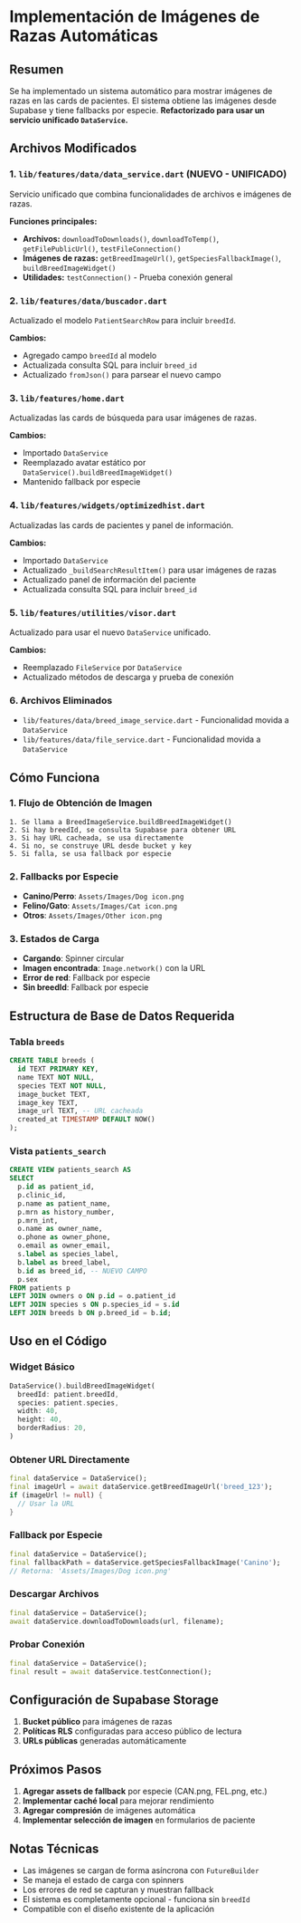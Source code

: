 # Implementación de Imágenes de Razas Automáticas

## Resumen

Se ha implementado un sistema automático para mostrar imágenes de razas en las cards de pacientes. El sistema obtiene las imágenes desde Supabase y tiene fallbacks por especie. **Refactorizado para usar un servicio unificado `DataService`.**

## Archivos Modificados

### 1. `lib/features/data/data_service.dart` (NUEVO - UNIFICADO)
Servicio unificado que combina funcionalidades de archivos e imágenes de razas.

**Funciones principales:**
- **Archivos:** `downloadToDownloads()`, `downloadToTemp()`, `getFilePublicUrl()`, `testFileConnection()`
- **Imágenes de razas:** `getBreedImageUrl()`, `getSpeciesFallbackImage()`, `buildBreedImageWidget()`
- **Utilidades:** `testConnection()` - Prueba conexión general

### 2. `lib/features/data/buscador.dart`
Actualizado el modelo `PatientSearchRow` para incluir `breedId`.

**Cambios:**
- Agregado campo `breedId` al modelo
- Actualizada consulta SQL para incluir `breed_id`
- Actualizado `fromJson()` para parsear el nuevo campo

### 3. `lib/features/home.dart`
Actualizadas las cards de búsqueda para usar imágenes de razas.

**Cambios:**
- Importado `DataService`
- Reemplazado avatar estático por `DataService().buildBreedImageWidget()`
- Mantenido fallback por especie

### 4. `lib/features/widgets/optimizedhist.dart`
Actualizadas las cards de pacientes y panel de información.

**Cambios:**
- Importado `DataService`
- Actualizado `_buildSearchResultItem()` para usar imágenes de razas
- Actualizado panel de información del paciente
- Actualizada consulta SQL para incluir `breed_id`

### 5. `lib/features/utilities/visor.dart`
Actualizado para usar el nuevo `DataService` unificado.

**Cambios:**
- Reemplazado `FileService` por `DataService`
- Actualizado métodos de descarga y prueba de conexión

### 6. Archivos Eliminados
- `lib/features/data/breed_image_service.dart` - Funcionalidad movida a `DataService`
- `lib/features/data/file_service.dart` - Funcionalidad movida a `DataService`

## Cómo Funciona

### 1. Flujo de Obtención de Imagen
```
1. Se llama a BreedImageService.buildBreedImageWidget()
2. Si hay breedId, se consulta Supabase para obtener URL
3. Si hay URL cacheada, se usa directamente
4. Si no, se construye URL desde bucket y key
5. Si falla, se usa fallback por especie
```

### 2. Fallbacks por Especie
- **Canino/Perro**: `Assets/Images/Dog icon.png`
- **Felino/Gato**: `Assets/Images/Cat icon.png`
- **Otros**: `Assets/Images/Other icon.png`

### 3. Estados de Carga
- **Cargando**: Spinner circular
- **Imagen encontrada**: `Image.network()` con la URL
- **Error de red**: Fallback por especie
- **Sin breedId**: Fallback por especie

## Estructura de Base de Datos Requerida

### Tabla `breeds`
```sql
CREATE TABLE breeds (
  id TEXT PRIMARY KEY,
  name TEXT NOT NULL,
  species TEXT NOT NULL,
  image_bucket TEXT,
  image_key TEXT,
  image_url TEXT, -- URL cacheada
  created_at TIMESTAMP DEFAULT NOW()
);
```

### Vista `patients_search`
```sql
CREATE VIEW patients_search AS
SELECT 
  p.id as patient_id,
  p.clinic_id,
  p.name as patient_name,
  p.mrn as history_number,
  p.mrn_int,
  o.name as owner_name,
  o.phone as owner_phone,
  o.email as owner_email,
  s.label as species_label,
  b.label as breed_label,
  b.id as breed_id, -- NUEVO CAMPO
  p.sex
FROM patients p
LEFT JOIN owners o ON p.id = o.patient_id
LEFT JOIN species s ON p.species_id = s.id
LEFT JOIN breeds b ON p.breed_id = b.id;
```

## Uso en el Código

### Widget Básico
```dart
DataService().buildBreedImageWidget(
  breedId: patient.breedId,
  species: patient.species,
  width: 40,
  height: 40,
  borderRadius: 20,
)
```

### Obtener URL Directamente
```dart
final dataService = DataService();
final imageUrl = await dataService.getBreedImageUrl('breed_123');
if (imageUrl != null) {
  // Usar la URL
}
```

### Fallback por Especie
```dart
final dataService = DataService();
final fallbackPath = dataService.getSpeciesFallbackImage('Canino');
// Retorna: 'Assets/Images/Dog icon.png'
```

### Descargar Archivos
```dart
final dataService = DataService();
await dataService.downloadToDownloads(url, filename);
```

### Probar Conexión
```dart
final dataService = DataService();
final result = await dataService.testConnection();
```

## Configuración de Supabase Storage

1. **Bucket público** para imágenes de razas
2. **Políticas RLS** configuradas para acceso público de lectura
3. **URLs públicas** generadas automáticamente

## Próximos Pasos

1. **Agregar assets de fallback** por especie (CAN.png, FEL.png, etc.)
2. **Implementar caché local** para mejorar rendimiento
3. **Agregar compresión** de imágenes automática
4. **Implementar selección de imagen** en formularios de paciente

## Notas Técnicas

- Las imágenes se cargan de forma asíncrona con `FutureBuilder`
- Se maneja el estado de carga con spinners
- Los errores de red se capturan y muestran fallback
- El sistema es completamente opcional - funciona sin `breedId`
- Compatible con el diseño existente de la aplicación
